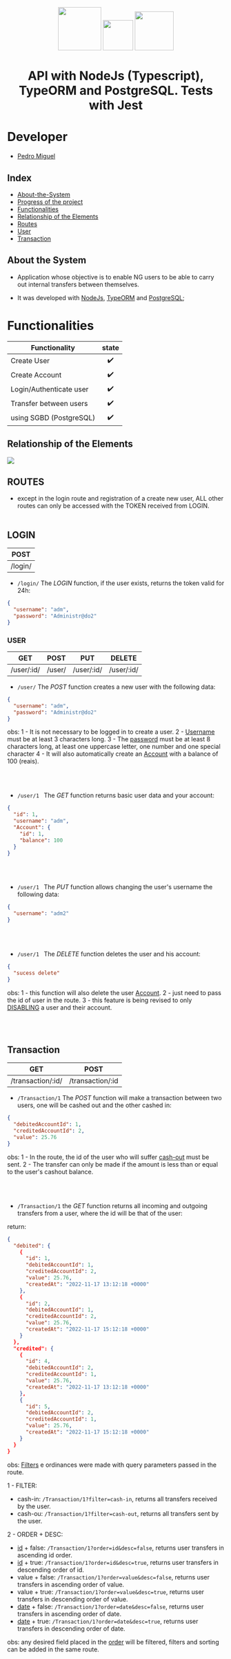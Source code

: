 <div align="center" display="flex">
  <img height="100px" src="https://cdn.jsdelivr.net/gh/devicons/devicon/icons/nodejs/nodejs-original-wordmark.svg" />
  <img height="70px" src='https://upload.wikimedia.org/wikipedia/commons/thumb/2/29/Postgresql_elephant.svg/1200px-Postgresql_elephant.svg.png'>
  <img height="90px" src="https://cdn.jsdelivr.net/gh/devicons/devicon/icons/typescript/typescript-original.svg"/>
  <h1 align="center">API with NodeJs (Typescript), TypeORM and PostgreSQL. Tests with Jest</h1>
</div>

# Developer

<ul>
  <li><a href="https://github.com/PedroMiguel7">Pedro Miguel</a></li>
</ul>

## Index

- [About-the-System](#about-the-system)
- [Progress of the project](#progress)
- [Functionalities](#functionalities)
- [Relationship of the Elements](#relationship-of-the-elements)
- [Routes](#routes)
- [User](#user)
- [Transaction](#transaction)
<!-- - [Account](#account) -->

## About the System

- Application whose objective is to enable NG users to be able to carry out internal transfers between themselves.

- It was developed with [NodeJs](https://nodejs.org/en/), [TypeORM](https://typeorm.io/) and [PostgreSQL](https://www.postgresql.org);
<!-- - The API and Database are not being maintained yet. https://render.com/
- Documentation and testing of routes was done in swagger [swagger](https://app.swaggerhub.com/apis/PedroMiguel7/pokedeks_backend/1.0.0). -->

# Functionalities

| Functionality           | state |
| ----------------------- | :---: |
| Create User             |  ✔️   |
| Create Account          |  ✔️   |
| Login/Authenticate user |  ✔️   |
| Transfer between users  |  ✔️   |
| using SGBD (PostgreSQL) |  ✔️   |

## Relationship of the Elements

<img src="https://ngcash.notion.site/image/https%3A%2F%2Fs3-us-west-2.amazonaws.com%2Fsecure.notion-static.com%2F65a8d6ca-b491-4d27-a26e-2d4bcdaed34a%2Fdigram.png?table=block&id=431ddb96-828d-4bd5-b4a7-a8814683b66d&spaceId=6f9b2303-1422-45c0-a306-a5a53110fd01&width=2000&userId=&cache=v2" />

## ROUTES

- except in the login route and registration of a create new user, ALL other routes can only be accessed with the TOKEN received from LOGIN.
  <br></br>

## LOGIN

| POST    |
| ------- |
| /login/ |

- `/login/` The _LOGIN_ function, if the user exists, returns the token valid for 24h:

```json
{
  "username": "adm",
  "password": "Administr@do2"
}
```

### USER

| GET        | POST   | PUT        | DELETE     |
| ---------- | ------ | ---------- | ---------- |
| /user/:id/ | /user/ | /user/:id/ | /user/:id/ |

- `/user/` The _POST_ function creates a new user with the following data:

```json
{
  "username": "adm",
  "password": "Administr@do2"
}
```

obs:
1 - It is not necessary to be logged in to create a user.
2 - [Username](#username) must be at least 3 characters long.
3 - The [password](#password) must be at least 8 characters long, at least one uppercase letter, one number and one special character
4 - It will also automatically create an [Account](#account) with a balance of 100 (reais).

<br></br>

- `/user/1 ` The _GET_ function returns basic user data and your account:

```json
{
  "id": 1,
  "username": "adm",
  "Account": {
    "id": 1,
    "balance": 100
  }
}
```

<br></br>

- `/user/1 ` The _PUT_ function allows changing the user's username the following data:

```json
{
  "username": "adm2"
}
```

<br></br>

- `/user/1 ` The _DELETE_ function deletes the user and his account:

```json
{
  "sucess delete"
}
```

obs:
1 - this function will also delete the user [Account](#account).
2 - just need to pass the id of user in the route.
3 - this feature is being revised to only [DISABLING](#disabling) a user and their account.

<br></br>

## Transaction

| GET               | POST             |
| ----------------- | ---------------- |
| /transaction/:id/ | /transaction/:id |

- `/Transaction/1` The _POST_ function will make a transaction between two users, one will be cashed out and the other cashed in:

```json
{
  "debitedAccountId": 1,
  "creditedAccountId": 2,
  "value": 25.76
}
```

obs:
1 - In the route, the id of the user who will suffer [cash-out](#cashout) must be sent.
2 - The transfer can only be made if the amount is less than or equal to the user's cashout balance.

<br></br>

- `/Transaction/1` the _GET_ function returns all incoming and outgoing transfers from a user, where the id will be that of the user:

return:

```json
{
  "debited": {
    {
      "id": 1,
      "debitedAccountId": 1,
      "creditedAccountId": 2,
      "value": 25.76,
      "createdAt": "2022-11-17 13:12:18 +0000"
    },
    {
      "id": 2,
      "debitedAccountId": 1,
      "creditedAccountId": 2,
      "value": 25.76,
      "createdAt": "2022-11-17 15:12:18 +0000"
    }
  },
  "credited": {
    {
      "id": 4,
      "debitedAccountId": 2,
      "creditedAccountId": 1,
      "value": 25.76,
      "createdAt": "2022-11-17 13:12:18 +0000"
    },
    {
      "id": 5,
      "debitedAccountId": 2,
      "creditedAccountId": 1,
      "value": 25.76,
      "createdAt": "2022-11-17 15:12:18 +0000"
    }
  }
}
```

obs: [Filters]() e ordinances were made with query parameters passed in the route.

1 - FILTER:

- cash-in: `/Transaction/1?filter=cash-in`, returns all transfers received by the user.
- cash-ou: `/Transaction/1?filter=cash-out`, returns all transfers sent by the user.

2 - ORDER + DESC:

- [id](#id) + false: `/Transaction/1?order=id&desc=false`, returns user transfers in ascending id order.
- [id](#id) + true: `/Transaction/1?order=id&desc=true`, returns user transfers in descending order of id.
- value + false: `/Transaction/1?order=value&desc=false`, returns user transfers in ascending order of value.
- value + true: `/Transaction/1?order=value&desc=true`, returns user transfers in descending order of value.
- [date](#date) + false: `/Transaction/1?order=date&desc=false`, returns user transfers in ascending order of date.
- [date](#date) + true: `/Transaction/1?order=date&desc=true`, returns user transfers in descending order of date.

obs: any desired field placed in the [order](#order) will be filtered, filters and sorting can be added in the same route.
